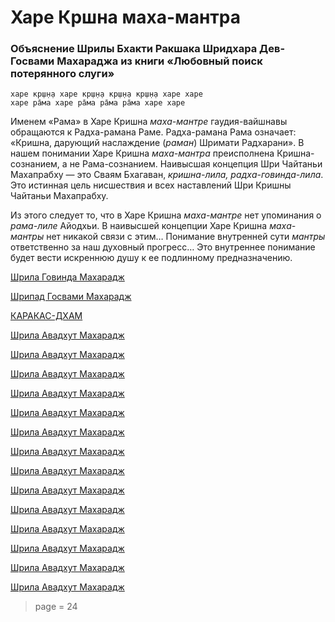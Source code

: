# Харе Кршна маха-мантра

### Объяснение Шрилы Бхакти Ракшака Шридхара Дев-Госвами Махараджа из книги «Любовный поиск потерянного слуги»

    харе кр̣ш̣н̣а харе кр̣ш̣н̣а кр̣ш̣н̣а кр̣ш̣н̣а харе харе
    харе ра̄ма харе ра̄ма ра̄ма ра̄ма харе харе

Именем «Рама» в Харе Кришна *маха-мантре* гаудия-вайшнавы обращаются к Радха-рамана Раме. Радха-рамана Рама означает: «Кришна, дарующий наслаждение (*раман*) Шримати Радхарани». В нашем понимании Харе Кришна *маха-мантра* преисполнена Кришна-сознанием, а не Рама-сознанием. Наивысшая концепция Шри Чайтаньи Махапрабху — это Сваям Бхагаван, *кришна-лила, радха-говинда-лила*. Это истинная цель нисшествия и всех наставлений Шри Кришны Чайтаньи Махапрабху.

Из этого следует то, что в Харе Кришна *маха-мантре* нет упоминания о *рама-лиле* Айодхьи. В наивысшей концепции Харе Кришна *маха-мантры* нет никакой связи с этим… Понимание внутренней сути *мантры* ответственно за наш духовный прогресс… Это внутреннее понимание будет вести искреннюю душу к ее подлинному предназначению.

[Шрила Говинда Махарадж](https://soundcloud.com/bharatimaharaj/govinda-maharaj-kobe-sri)

[Шрипад Госвами Махарадж](https://soundcloud.com/bharatimaharaj/goswami-maharaj-mahamantra)

[КАРАКАС-ДХАМ](https://soundcloud.com/bharatimaharaj/shchsm-karakas-kirtan)

[Шрила Авадхут Махарадж](https://soundcloud.com/bharatimaharaj/avadxut-maxaradzh-utrennee-3)

[Шрила Авадхут Махарадж](https://soundcloud.com/bharatimaharaj/avadxut-maxaradzh-kirtan-8)

[Шрила Авадхут Махарадж](https://soundcloud.com/bharatimaharaj/avadxut-maxaradzh-kirtan-7)

[Шрила Авадхут Махарадж](https://soundcloud.com/bharatimaharaj/avadxut-maxaradzh-kirtan-2016)

[Шрила Авадхут Махарадж](https://soundcloud.com/bharatimaharaj/avadxut-maxaradzh-kirtan-shri)

[Шрила Авадхут Махарадж](https://soundcloud.com/bharatimaharaj/avadxut-maxaradzh-kirtan-6)

[Шрила Авадхут Махарадж](https://soundcloud.com/bharatimaharaj/avadxut-maxaradzh-kirtan-5)

[Шрила Авадхут Махарадж](https://soundcloud.com/bharatimaharaj/avadxut-maxaradzh-kirtan-4)

[Шрила Авадхут Махарадж](https://soundcloud.com/bharatimaharaj/avadxut-maxaradzh-kirtan-3)

[Шрила Авадхут Махарадж](https://soundcloud.com/bharatimaharaj/avadxut-maxaradzh-kiev-2002)

[Шрила Авадхут Махарадж](https://soundcloud.com/bharatimaharaj/avadxut-maxaradzh-kirtan-v)

[Шрила Авадхут Махарадж](https://soundcloud.com/bharatimaharaj/avadxut-maxaradzh-kirtan-2)

[Шрила Авадхут Махарадж](https://soundcloud.com/bharatimaharaj/avadxut-maxaradzh-kirtan-1)

[Шрила Авадхут Махарадж](https://soundcloud.com/bharatimaharaj/avadxut-maxaradzh-kirtan)

> page = 24
